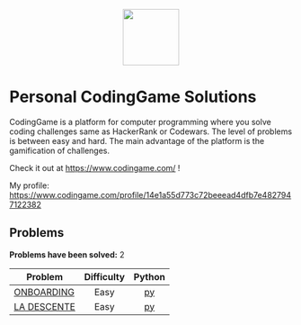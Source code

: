 <p align="center">
    <a href="https://www.codingame.com/">
        <img height=100 src="https://upload.wikimedia.org/wikipedia/fr/1/14/CodinGame_Logo.svg">
    </a>
</p>

# Personal CodingGame Solutions

CodingGame is a platform for computer programming where you solve coding challenges same as HackerRank or Codewars. The level of problems is between easy and hard. The main advantage of the platform is the gamification of challenges.

Check it out at https://www.codingame.com/ !

My profile: https://www.codingame.com/profile/14e1a55d773c72beeead4dfb7e4827947122382

## Problems
**Problems have been solved:** 2

| Problem | Difficulty | Python |
|---------|:----------:|:------:|
| [ONBOARDING](https://www.codingame.com/training/easy/onboarding) | Easy | [py](puzzle/easy/ONBOARDING/solution.py) |
| [LA DESCENTE](https://www.codingame.com/training/easy/the-descent) | Easy | [py](puzzle/easy/LA%20DESCENTE/solution.py) |
